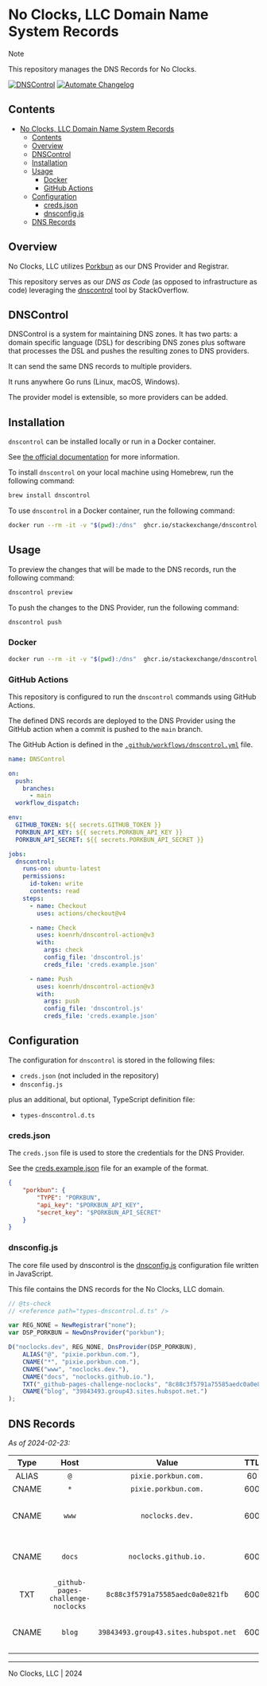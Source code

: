 # No Clocks, LLC Domain Name System Records

> [!NOTE]
> This repository manages the DNS Records for No Clocks.

[![DNSControl](https://github.com/noclocks/dns/actions/workflows/dnscontrol.yml/badge.svg)](https://github.com/noclocks/dns/actions/workflows/dnscontrol.yml)
[![Automate Changelog](https://github.com/noclocks/dns/actions/workflows/changelog.yml/badge.svg)](https://github.com/noclocks/dns/actions/workflows/changelog.yml)


## Contents

- [No Clocks, LLC Domain Name System Records](#no-clocks-llc-domain-name-system-records)
  - [Contents](#contents)
  - [Overview](#overview)
  - [DNSControl](#dnscontrol)
  - [Installation](#installation)
  - [Usage](#usage)
    - [Docker](#docker)
    - [GitHub Actions](#github-actions)
  - [Configuration](#configuration)
    - [creds.json](#credsjson)
    - [dnsconfig.js](#dnsconfigjs)
  - [DNS Records](#dns-records)

## Overview

No Clocks, LLC utilizes [Porkbun](https://porkbun.com/) as our DNS Provider and Registrar.

This repository serves as our *DNS as Code* (as opposed to infrastructure as code) leveraging the [dnscontrol](https://github.com/StackExchange/dnscontrol/) tool by StackOverflow.

## DNSControl

DNSControl is a system for maintaining DNS zones. It has two parts: a domain specific language (DSL) for describing
DNS zones plus software that processes the DSL and pushes the resulting zones to DNS providers.

It can send the same DNS records to multiple providers.

It runs anywhere Go runs (Linux, macOS, Windows).

The provider model is extensible, so more providers can be added.

## Installation

`dnscontrol` can be installed locally or run in a Docker container.

See [the official documentation](https://docs.dnscontrol.org/getting-started/getting-started#1-install-the-software) for more information.

To install `dnscontrol` on your local machine using Homebrew, run the following command:

```bash
brew install dnscontrol
```

To use `dnscontrol` in a Docker container, run the following command:

```bash
docker run --rm -it -v "$(pwd):/dns"  ghcr.io/stackexchange/dnscontrol preview
```

## Usage

To preview the changes that will be made to the DNS records, run the following command:

```bash
dnscontrol preview
```

To push the changes to the DNS Provider, run the following command:

```bash
dnscontrol push
```

### Docker

```bash
docker run --rm -it -v "$(pwd):/dns"  ghcr.io/stackexchange/dnscontrol preview
```

### GitHub Actions

This repository is configured to run the `dnscontrol` commands using GitHub Actions.

The defined DNS records are deployed to the DNS Provider using the GitHub action when a commit is pushed to the `main` branch.

The GitHub Action is defined in the [`.github/workflows/dnscontrol.yml`](.github/workflows/dnscontrol.yml) file.

```yaml
name: DNSControl

on:
  push:
    branches:
      - main
  workflow_dispatch:

env:
  GITHUB_TOKEN: ${{ secrets.GITHUB_TOKEN }}
  PORKBUN_API_KEY: ${{ secrets.PORKBUN_API_KEY }}
  PORKBUN_API_SECRET: ${{ secrets.PORKBUN_API_SECRET }}

jobs:
  dnscontrol:
    runs-on: ubuntu-latest
    permissions:
      id-token: write
      contents: read
    steps:
      - name: Checkout
        uses: actions/checkout@v4

      - name: Check
        uses: koenrh/dnscontrol-action@v3
        with:
          args: check
          config_file: 'dnscontrol.js'
          creds_file: 'creds.example.json'

      - name: Push
        uses: koenrh/dnscontrol-action@v3
        with:
          args: push
          config_file: 'dnscontrol.js'
          creds_file: 'creds.example.json'
```

## Configuration

The configuration for `dnscontrol` is stored in the following files:

- `creds.json` (not included in the repository)
- `dnsconfig.js`

plus an additional, but optional, TypeScript definition file:

- `types-dnscontrol.d.ts`


### creds.json

The `creds.json` file is used to store the credentials for the DNS Provider.

See the [creds.example.json](creds.example.json) file for an example of the format.

```json
{
    "porkbun": {
        "TYPE": "PORKBUN",
        "api_key": "$PORKBUN_API_KEY",
        "secret_key": "$PORKBUN_API_SECRET"
    }
}
```

### dnsconfig.js

The core file used by dnscontrol is the [dnsconfig.js](dnsconfig.js) configuration file written in JavaScript.

This file contains the DNS records for the No Clocks, LLC domain.

```javascript
// @ts-check
// <reference path="types-dnscontrol.d.ts" />

var REG_NONE = NewRegistrar("none");
var DSP_PORKBUN = NewDnsProvider("porkbun");

D("noclocks.dev", REG_NONE, DnsProvider(DSP_PORKBUN),
    ALIAS("@", "pixie.porkbun.com."),
    CNAME("*", "pixie.porkbun.com."),
    CNAME("www", "noclocks.dev."),
    CNAME("docs", "noclocks.github.io."),
    TXT("_github-pages-challenge-noclocks", "8c88c3f5791a75585aedc0a0e821fb"),
    CNAME("blog", "39843493.group43.sites.hubspot.net.")
);
```

## DNS Records

*As of 2024-02-23:*

| Type  |                Host                |              Value                   | TTL |               Notes                   |
|:-----:|:----------------------------------:|:------------------------------------:|:---:|:-------------------------------------:|
| ALIAS |                `@`                 |       `pixie.porkbun.com.`           | 60  |                                       |
| CNAME |                `*`                 |       `pixie.porkbun.com.`           | 600 |                                       |
| CNAME |               `www`                |         `noclocks.dev.`              | 600 | `CNAME` record for "www" subdomain    |
| CNAME |               `docs`               |      `noclocks.github.io.`           | 600 |  `CNAME` record for GitHub Pages      |
|  TXT  | `_github-pages-challenge-noclocks` | `8c88c3f5791a75585aedc0a0e821fb`     | 600 |     GitHub Domain Verification        |
| CNAME |               `blog`               | `39843493.group43.sites.hubspot.net` | 600 |     `CNAME` record for blog subdomain |

***

No Clocks, LLC | 2024
